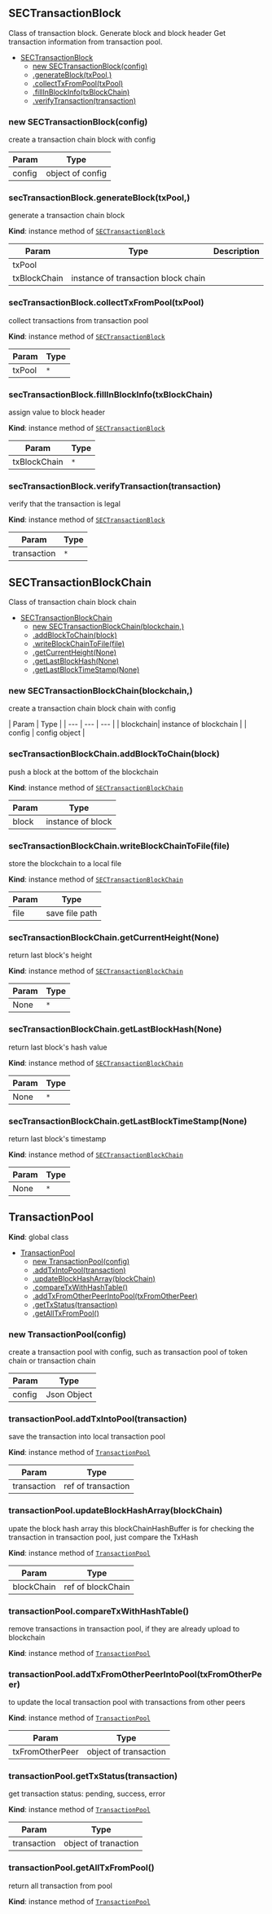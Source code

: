 <a name="SECTransactionBlock"></a>

## SECTransactionBlock 

Class of transaction block. Generate block and block header
Get transaction information from transaction pool.

* [SECTransactionBlock](#SECTransactionBlock)
    * [new SECTransactionBlock(config)](#new_SECTransactionBlock_new)
    * [.generateBlock(txPool,)](#SECTransactionBlock+generateBlock)
    * [.collectTxFromPool(txPool)](#SECTransactionBlock+collectTxFromPool)
    * [.fillInBlockInfo(txBlockChain)](#SECTransactionBlock+fillInBlockInfo)
    * [.verifyTransaction(transaction)](#SECTransactionBlock+verifyTransaction)

<a name="new_SECTransactionBlock_new"></a>

### new SECTransactionBlock(config)
create a transaction chain block with config


| Param | Type |
| --- | --- |
| config | object of config | 

<a name="SECTransactionBlock+generateBlock"></a>

### secTransactionBlock.generateBlock(txPool,)
generate a transaction chain block

**Kind**: instance method of [<code>SECTransactionBlock</code>](#SECTransactionBlock)  

| Param | Type | Description |
| --- | --- | --- |
| txPool |  | 
| txBlockChain | instance of transaction block chain |

<a name="SECTransactionBlock+collectTxFromPool"></a>

### secTransactionBlock.collectTxFromPool(txPool)
collect transactions from transaction pool

**Kind**: instance method of [<code>SECTransactionBlock</code>](#SECTransactionBlock)  

| Param | Type |
| --- | --- |
| txPool | <code>\*</code> | 

<a name="SECTransactionBlock+fillInBlockInfo"></a>

### secTransactionBlock.fillInBlockInfo(txBlockChain)
assign value to block header

**Kind**: instance method of [<code>SECTransactionBlock</code>](#SECTransactionBlock)  

| Param | Type |
| --- | --- |
| txBlockChain | <code>\*</code> | 

<a name="SECTransactionBlock+verifyTransaction"></a>

### secTransactionBlock.verifyTransaction(transaction)
verify that the transaction is legal

**Kind**: instance method of [<code>SECTransactionBlock</code>](#SECTransactionBlock)  

| Param | Type |
| --- | --- |
| transaction | <code>\*</code> | 

<a name="SECTransactionBlockChain"></a>

## SECTransactionBlockChain

Class of transaction chain block chain 

* [SECTransactionBlockChain](#SECTransactionBlockChain)
    * [new SECTransactionBlockChain(blockchain,)](#new_SECTransactionBlockChain_new)
    * [.addBlockToChain(block)](#SECTransactionBlockChain+addBlockToChain)
    * [.writeBlockChainToFile(file)](#SECTransactionBlockChain+writeBlockChainToFile)
    * [.getCurrentHeight(None)](#SECTransactionBlockChain+getCurrentHeight)
    * [.getLastBlockHash(None)](#SECTransactionBlockChain+getLastBlockHash)
    * [.getLastBlockTimeStamp(None)](#SECTransactionBlockChain+getLastBlockTimeStamp)

<a name="new_SECTransactionBlockChain_new"></a>

### new SECTransactionBlockChain(blockchain,)
create a transaction chain block chain with config


| Param | Type |
| --- | --- | --- |
| blockchain| instance of blockchain | 
| config | config object |

<a name="SECTransactionBlockChain+addBlockToChain"></a>

### secTransactionBlockChain.addBlockToChain(block)
push a block at the bottom of the blockchain

**Kind**: instance method of [<code>SECTransactionBlockChain</code>](#SECTransactionBlockChain)  

| Param | Type |
| --- | --- |
| block | instance of block | 

<a name="SECTransactionBlockChain+writeBlockChainToFile"></a>

### secTransactionBlockChain.writeBlockChainToFile(file)
store the blockchain to a local file

**Kind**: instance method of [<code>SECTransactionBlockChain</code>](#SECTransactionBlockChain)  

| Param | Type |
| --- | --- |
| file | save file path | 

<a name="SECTransactionBlockChain+getCurrentHeight"></a>

### secTransactionBlockChain.getCurrentHeight(None)
return last block's height

**Kind**: instance method of [<code>SECTransactionBlockChain</code>](#SECTransactionBlockChain)  

| Param | Type |
| --- | --- |
| None | <code>\*</code> | 

<a name="SECTransactionBlockChain+getLastBlockHash"></a>

### secTransactionBlockChain.getLastBlockHash(None)
return last block's hash value

**Kind**: instance method of [<code>SECTransactionBlockChain</code>](#SECTransactionBlockChain)  

| Param | Type |
| --- | --- |
| None | <code>\*</code> | 

<a name="SECTransactionBlockChain+getLastBlockTimeStamp"></a>

### secTransactionBlockChain.getLastBlockTimeStamp(None)
return last block's timestamp

**Kind**: instance method of [<code>SECTransactionBlockChain</code>](#SECTransactionBlockChain)  

| Param | Type |
| --- | --- |
| None | <code>\*</code> | 


<a name="TransactionPool"></a>

## TransactionPool
**Kind**: global class  

* [TransactionPool](#TransactionPool)
    * [new TransactionPool(config)](#new_TransactionPool_new)
    * [.addTxIntoPool(transaction)](#TransactionPool+addTxIntoPool)
    * [.updateBlockHashArray(blockChain)](#TransactionPool+updateBlockHashArray)
    * [.compareTxWithHashTable()](#TransactionPool+compareTxWithHashTable)
    * [.addTxFromOtherPeerIntoPool(txFromOtherPeer)](#TransactionPool+addTxFromOtherPeerIntoPool)
    * [.getTxStatus(transaction)](#TransactionPool+getTxStatus)
    * [.getAllTxFromPool()](#TransactionPool+getAllTxFromPool)

<a name="new_TransactionPool_new"></a>

### new TransactionPool(config)
create a transaction pool with config, such as transaction pool of token chain or transaction chain


| Param | Type |
| --- | --- |
| config | Json Object | 

<a name="TransactionPool+addTxIntoPool"></a>

### transactionPool.addTxIntoPool(transaction)
save the transaction into local transaction pool

**Kind**: instance method of [<code>TransactionPool</code>](#TransactionPool)  

| Param | Type |
| --- | --- |
| transaction | ref of transaction | 

<a name="TransactionPool+updateBlockHashArray"></a>

### transactionPool.updateBlockHashArray(blockChain)
upate the block hash array
this blockChainHashBuffer is for checking the transaction in transaction pool, just compare the TxHash

**Kind**: instance method of [<code>TransactionPool</code>](#TransactionPool)  

| Param | Type |
| --- | --- |
| blockChain | ref of blockChain | 

<a name="TransactionPool+compareTxWithHashTable"></a>

### transactionPool.compareTxWithHashTable()
remove transactions in transaction pool, if they are already upload to blockchain

**Kind**: instance method of [<code>TransactionPool</code>](#TransactionPool)  
<a name="TransactionPool+addTxFromOtherPeerIntoPool"></a>

### transactionPool.addTxFromOtherPeerIntoPool(txFromOtherPeer)
to update the local transaction pool with transactions from other peers

**Kind**: instance method of [<code>TransactionPool</code>](#TransactionPool)  

| Param | Type |
| --- | --- |
| txFromOtherPeer | object of transaction | 

<a name="TransactionPool+getTxStatus"></a>

### transactionPool.getTxStatus(transaction)
get transaction status: pending, success, error

**Kind**: instance method of [<code>TransactionPool</code>](#TransactionPool)  

| Param | Type |
| --- | --- |
| transaction | object of tranaction | 

<a name="TransactionPool+getAllTxFromPool"></a>

### transactionPool.getAllTxFromPool()
return all transaction from pool

**Kind**: instance method of [<code>TransactionPool</code>](#TransactionPool)  